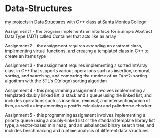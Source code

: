 # Data-Structures
my projects in Data Structures with C++ class at Santa Monica College

Assignment 1 - the program implements an interface for a simple Abstract Data Type (ADT) called Container that acts like an array

Assignment 2 - the assignment requires extending an abstract class, implementing virtual functions, and creating a templated class in C++ to create an Items type

Assignment 3 - the assignment requires implementing a sorted IntArray class in C++ that supports various operations such as insertion, removal, sorting, and searching, and comparing the runtime of an O(n^2) sorting algorithm with the STL's O(nlogn) sorting algorithm

Assignment 4 - this programming assignment involves implementing a templated doubly linked list, a stack and a queue using the linked list, and includes operations such as insertion, removal, and intersection/union of lists, as well as implementing a postfix calculator and palindrome checker

Assignment 5 - this programming assignment involves implementing a priority queue using a doubly-linked list or the standard template library list type, a vector-based min heap, and an unbalanced binary search tree, and includes benchmarking and runtime analysis of different data structures
